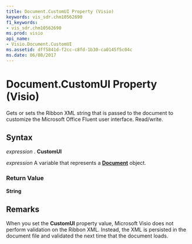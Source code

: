 ```yaml
---
title: Document.CustomUI Property (Visio)
keywords: vis_sdr.chm10562690
f1_keywords:
- vis_sdr.chm10562690
ms.prod: visio
api_name:
- Visio.Document.CustomUI
ms.assetid: dff5841d-f2cc-c8fd-1b30-ca0145f5c04c
ms.date: 06/08/2017
---
```



# Document.CustomUI Property (Visio)

Gets or sets the Ribbon XML string that is passed to the document to customize the Microsoft Office Fluent user interface. Read/write.


## Syntax

 _expression_ . **CustomUI**

 _expression_ A variable that represents a **[Document](document-object-visio.md)** object.


### Return Value

 **String**


## Remarks

When you set the  **CustomUI** property value, Microsoft Visio does not perform validation on the Ribbon XML. Instead, the XML is persisted in the document file and validated the next time that the document loads.


